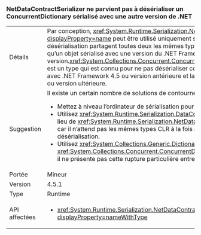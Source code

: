 ### <a name="netdatacontractserializer-fails-to-deserialize-a-concurrentdictionary-serialized-with-a-different-net-version"></a>NetDataContractSerializer ne parvient pas à désérialiser un ConcurrentDictionary sérialisé avec une autre version de .NET

|   |   |
|---|---|
|Détails|Par conception, <xref:System.Runtime.Serialization.NetDataContractSerializer?displayProperty=name> peut être utilisé uniquement si les extrémités de sérialisation et de désérialisation partagent toutes deux les mêmes types CLR. Par conséquent, il n’est pas garanti qu’un objet sérialisé avec une version du .NET Framework puisse être désérialisé par une autre version.<xref:System.Collections.Concurrent.ConcurrentDictionary%602?displayProperty=name> est un type qui est connu pour ne pas désérialiser correctement si la sérialisation est effectuée avec .NET Framework 4.5 ou version antérieure et la désérialisation avec .NET Framework 4.5.1 ou version ultérieure.|
|Suggestion|Il existe un certain nombre de solutions de contournement possibles à ce problème :<ul><li>Mettez à niveau l’ordinateur de sérialisation pour utiliser également .NET Framework 4.5.1.</li><li>Utilisez <xref:System.Runtime.Serialization.DataContractSerializer?displayProperty=name> au lieu de <xref:System.Runtime.Serialization.NetDataContractSerializer?displayProperty=name>, car il n’attend pas les mêmes types CLR à la fois aux extrémités de sérialisation et de désérialisation.</li><li>Utilisez <xref:System.Collections.Generic.Dictionary%602?displayProperty=name> au lieu de <xref:System.Collections.Concurrent.ConcurrentDictionary%602?displayProperty=name>, car il ne présente pas cette rupture particulière entre 4.5-&gt;4.5.1.</li></ul>|
|Portée|Mineur|
|Version|4.5.1|
|Type|Runtime|
|API affectées|<ul><li><xref:System.Runtime.Serialization.NetDataContractSerializer.Deserialize(System.IO.Stream)?displayProperty=nameWithType></li></ul>|

